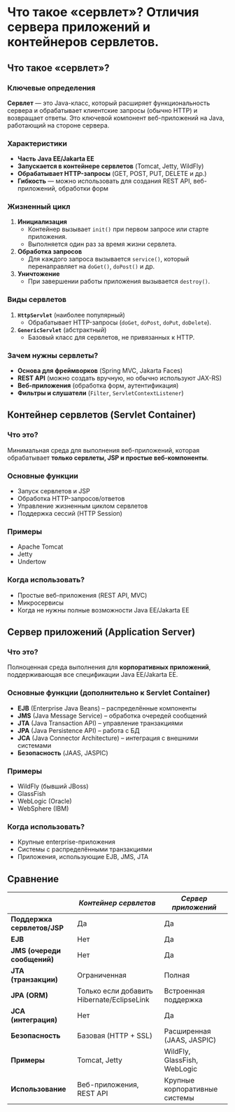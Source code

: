 # Что такое «сервлет»? Отличия сервера приложений и контейнеров сервлетов.
## Что такое «сервлет»?
### Ключевые определения
**Сервлет** — это Java-класс, который расширяет функциональность сервера и обрабатывает клиентские запросы (обычно HTTP) и возвращает ответы. Это ключевой компонент веб-приложений на Java, работающий на стороне сервера.
### Характеристики
- **Часть Java EE/Jakarta EE**  
- **Запускается в контейнере сервлетов** (Tomcat, Jetty, WildFly)  
- **Обрабатывает HTTP-запросы** (GET, POST, PUT, DELETE и др.)  
- **Гибкость** — можно использовать для создания REST API, веб-приложений, обработки форм
### Жизненный цикл
1. **Инициализация**
    - Контейнер вызывает `init()` при первом запросе или старте приложения.
    - Выполняется один раз за время жизни сервлета.
2. **Обработка запросов**
    - Для каждого запроса вызывается `service()`, который перенаправляет на `doGet()`, `doPost()` и др.
3. **Уничтожение**
    - При завершении работы приложения вызывается `destroy()`.
### Виды сервлетов
1. **`HttpServlet`** (наиболее популярный)
    - Обрабатывает HTTP-запросы (`doGet`, `doPost`, `doPut`, `doDelete`).
2. **`GenericServlet`** (абстрактный)
    - Базовый класс для сервлетов, не привязанных к HTTP.
### Зачем нужны сервлеты?
- **Основа для фреймворков** (Spring MVC, Jakarta Faces)
- **REST API** (можно создать вручную, но обычно используют JAX-RS)
- **Веб-приложения** (обработка форм, аутентификация)
- **Фильтры и слушатели** (`Filter`, `ServletContextListener`)
## Контейнер сервлетов (Servlet Container)
### Что это?
Минимальная среда для выполнения веб-приложений, которая обрабатывает **только сервлеты, JSP и простые веб-компоненты**.
### Основные функции
- Запуск сервлетов и JSP  
- Обработка HTTP-запросов/ответов  
- Управление жизненным циклом сервлетов  
- Поддержка сессий (HTTP Session)  
### Примеры
- Apache Tomcat
- Jetty
- Undertow
### Когда использовать?
- Простые веб-приложения (REST API, MVC)
- Микросервисы
- Когда не нужны полные возможности Java EE/Jakarta EE
## Сервер приложений (Application Server)
### Что это?
Полноценная среда выполнения для **корпоративных приложений**, поддерживающая все спецификации Java EE/Jakarta EE.
### Основные функции (дополнительно к Servlet Container)
- **EJB** (Enterprise Java Beans) – распределённые компоненты  
- **JMS** (Java Message Service) – обработка очередей сообщений  
- **JTA** (Java Transaction API) – управление транзакциями  
- **JPA** (Java Persistence API) – работа с БД  
- **JCA** (Java Connector Architecture) – интеграция с внешними системами  
- **Безопасность** (JAAS, JASPIC)  
### Примеры
- WildFly (бывший JBoss)
- GlassFish
- WebLogic (Oracle)
- WebSphere (IBM)
### Когда использовать?
- Крупные enterprise-приложения
- Системы с распределёнными транзакциями
- Приложения, использующие EJB, JMS, JTA
## Сравнение

|                             | *Контейнер сервлетов*                      | *Сервер приложений*           |
| --------------------------- | ------------------------------------------ | ----------------------------- |
| **Поддержка сервлетов/JSP** | Да                                         | Да                            |
| **EJB**                     | Нет                                        | Да                            |
| **JMS (очереди сообщений)** | Нет                                        | Да                            |
| **JTA (транзакции)**        | Ограниченная                               | Полная                        |
| **JPA (ORM)**               | Только если добавить Hibernate/EclipseLink | Встроенная поддержка          |
| **JCA (интеграция)**        | Нет                                        | Да                            |
| **Безопасность**            | Базовая (HTTP + SSL)                       | Расширенная (JAAS, JASPIC)    |
| **Примеры**                 | Tomcat, Jetty                              | WildFly, GlassFish, WebLogic  |
| **Использование**           | Веб-приложения, REST API                   | Крупные корпоративные системы |

